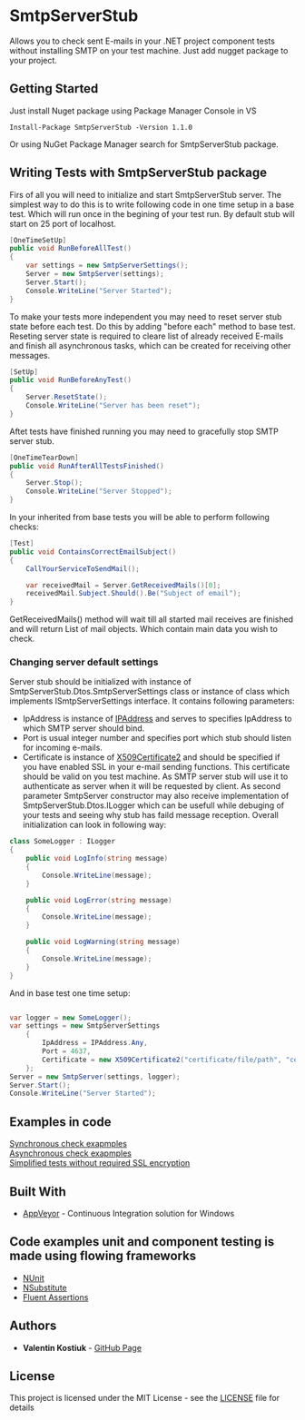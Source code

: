 # SmtpServerStub

Allows you to check sent E-mails in your .NET project component tests without installing SMTP on your test machine.
Just add nugget package to your project.

## Getting Started

Just install Nuget package using Package Manager Console in VS
```
Install-Package SmtpServerStub -Version 1.1.0
```
Or using NuGet Package Manager search for SmtpServerStub package.

## Writing Tests with SmtpServerStub package

Firs of all you will need to initialize and start SmtpServerStub server. The simplest way to do this is to write following code in one time setup in a base test. Which will run once in the begining of your test run.
By default stub will start on 25 port of localhost.
```csharp
[OneTimeSetUp]
public void RunBeforeAllTest()
{
    var settings = new SmtpServerSettings();
    Server = new SmtpServer(settings);
    Server.Start();
    Console.WriteLine("Server Started");
}
```
To make your tests more independent you may need to reset server stub state before each test. Do this by adding "before each" method to base test.
Reseting server state is required to cleare list of already received E-mails and finish all asynchronous tasks, which can be created for receiving other messages.
```csharp
[SetUp]
public void RunBeforeAnyTest()
{
    Server.ResetState();
    Console.WriteLine("Server has been reset");
}
```
Aftet tests have finished running you may need to gracefully stop SMTP server stub.
```csharp
[OneTimeTearDown]
public void RunAfterAllTestsFinished()
{
    Server.Stop();
    Console.WriteLine("Server Stopped");
}
```
In your inherited from base tests you will be able to perform following checks:
```csharp
[Test]
public void ContainsCorrectEmailSubject()
{
    CallYourServiceToSendMail();

    var receivedMail = Server.GetReceivedMails()[0];
    receivedMail.Subject.Should().Be("Subject of email");
}
```
GetReceivedMails() method will wait till all started mail receives are finished and will return List of mail objects. Which contain main data you wish to check.

### Changing server default settings
Server stub should be initialized with instance of SmtpServerStub.Dtos.SmtpServerSettings class or instance of class which implements ISmtpServerSettings interface. It contains following parameters:
* IpAddress is instance of [IPAddress](https://msdn.microsoft.com/en-us/library/system.net.ipaddress(v=vs.110).aspx) and serves to specifies IpAddress to which SMTP server should bind.
* Port is usual integer number and specifies port which stub should listen for incoming e-mails.
* Certificate is instance of [X509Certificate2](https://msdn.microsoft.com/en-us/library/system.security.cryptography.x509certificates.x509certificate2(v=vs.110).aspx) and should be specified if you have enabled SSL in your e-mail sending functions. This certificate should be valid on you test machine. As SMTP server stub will use it to authenticate as server when it will be requested by client.
As second parameter SmtpServer constructor may also receive implementation of SmtpServerStub.Dtos.ILogger which can be usefull while debuging of your tests and seeing why stub has faild message reception.
Overall initialization can look in following way:
```csharp
class SomeLogger : ILogger
{
    public void LogInfo(string message)
    {
        Console.WriteLine(message);
    }

    public void LogError(string message)
    {
        Console.WriteLine(message);
    }

    public void LogWarning(string message)
    {
        Console.WriteLine(message);
    }
}
```
And in base test one time setup:
```csharp

var logger = new SomeLogger();
var settings = new SmtpServerSettings
    {
        IpAddress = IPAddress.Any,
        Port = 4637,
        Certificate = new X509Certificate2("certificate/file/path", "certificate*passrord", X509KeyStorageFlags.MachineKeySet)
    };
Server = new SmtpServer(settings, logger);
Server.Start();
Console.WriteLine("Server Started");
```

## Examples in code
[Synchronous check exapmples](https://github.com/ValentinKostiuk/SmtpServerStub/tree/DocumentationUpdate/SmtpServerStubIntegrationTests/Sync)  
[Asynchronous check exapmples](https://github.com/ValentinKostiuk/SmtpServerStub/tree/DocumentationUpdate/SmtpServerStubIntegrationTests/Async)  
[Simplified tests without required SSL encryption](https://github.com/ValentinKostiuk/SmtpServerStub/tree/DocumentationUpdate/SmtpServerStubIntegrationTests/NoSsl)  

## Built With

* [AppVeyor](https://www.appveyor.com/) - Continuous Integration solution for Windows

## Code examples unit and component testing is made using flowing frameworks
* [NUnit](http://nunit.org/)
* [NSubstitute](http://nsubstitute.github.io/)
* [Fluent Assertions](https://fluentassertions.com/)

## Authors

* **Valentin Kostiuk** - [GitHub Page](https://github.com/ValentinKostiuk)

## License

This project is licensed under the MIT License - see the [LICENSE](https://github.com/ValentinKostiuk/SmtpServerStub/blob/master/LICENSE) file for details
